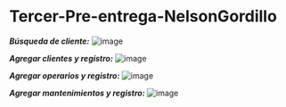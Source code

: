 # Tercer-Pre-entrega-NelsonGordillo

***Búsqueda de cliente:***
![image](https://github.com/JGNelson16/Tercera_Pre_entrega_NelsonGordillo/assets/128303872/69a1f966-ee54-4434-8c4d-30fac5b9fc7e)

***Agregar clientes y registro:***
![image](https://github.com/JGNelson16/Tercera_Pre_entrega_NelsonGordillo/assets/128303872/786fbb66-e1e2-4ab2-b20b-7b97b16c84e1)

***Agregar operarios y registro:***
![image](https://github.com/JGNelson16/Tercera_Pre_entrega_NelsonGordillo/assets/128303872/0b6818c4-d24e-4019-83b2-2408d838f309)

***Agregar mantenimientos y registro:***
![image](https://github.com/JGNelson16/Tercera_Pre_entrega_NelsonGordillo/assets/128303872/2582a85d-4fe2-4e2c-a439-1dee05af2dcc)

